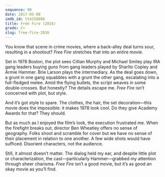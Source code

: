 ```yaml
---
sequence: 90
date: 2017-05-08
imdb_id: tt4158096
title: Free Fire (2016)
grade: C+
slug: free-fire-2016
---
```


You know that scene in crime movies, where a back-alley deal turns sour, resulting in a shootout? _Free Fire_ stretches that into an entire movie.

Set in 1978 Boston, the plot sees Cillian Murphy and Michael Smiley play IRA gang leaders buying guns from gang leaders played by Sharlto Copley and Armie Hammer. Brie Larson plays the intermediary. As the deal goes down, a grunt in one gang squabbles with a grunt the other gang, escalating into a full-fledged melee. Amid the flying bullets, the script weaves in some double-crosses. But honestly? The details escape me. _Free Fire_ isn’t concerned with plot, but style.

And it’s got style to spare. The clothes, the hair, the set decoration—this movie does the impossible: it makes 1978 look cool. Do they give Academy Awards for that? They should.

But as much as I enjoyed the film’s look, the execution frustrated me. When the firefight breaks out, director Ben Wheatley offers no sense of geography. Folks shoot and scramble for cover but we have no sense of their placement in relation to one another. A few wide shots would have sufficed. Disorient characters, not the audience.

Still, it almost doesn’t matter. The dialog held my ear, and despite little plot or characterization, the cast—particularly Hammer—grabbed my attention through sheer charisma. _Free Fire_ isn’t a good movie, but it’s as good an okay movie as you’ll find.